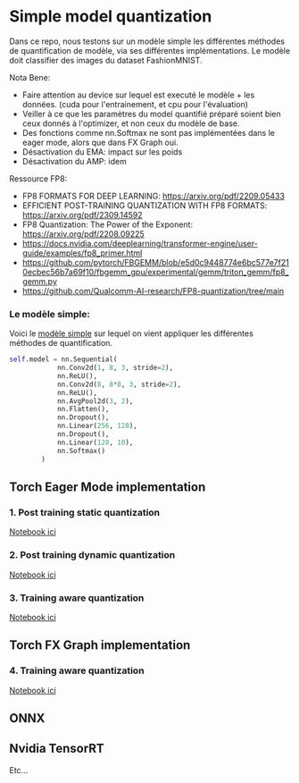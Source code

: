# Simple model quantization

Dans ce repo, nous testons sur un modèle simple les différentes méthodes de quantification de modèle, via ses différentes implémentations.
Le modèle doit classifier des images du dataset FashionMNIST.

Nota Bene:
- Faire attention au device sur lequel est executé le modèle + les données. (cuda pour l'entrainement, et cpu pour l'évaluation)
- Veiller à ce que les paramètres du model quantifié préparé soient bien ceux donnés à l'optimizer, et non ceux du modèle de base.
- Des fonctions comme nn.Softmax ne sont pas implémentées dans le eager mode, alors que dans FX Graph oui.
- Désactivation du EMA: impact sur les poids
- Désactivation du AMP: idem

Ressource FP8:
- FP8 FORMATS FOR DEEP LEARNING: https://arxiv.org/pdf/2209.05433
- EFFICIENT POST-TRAINING QUANTIZATION WITH FP8 FORMATS: https://arxiv.org/pdf/2309.14592
- FP8 Quantization: The Power of the Exponent: https://arxiv.org/pdf/2208.09225
- https://docs.nvidia.com/deeplearning/transformer-engine/user-guide/examples/fp8_primer.html
- https://github.com/pytorch/FBGEMM/blob/e5d0c9448774e6bc577e7f210ecbec56b7a69f10/fbgemm_gpu/experimental/gemm/triton_gemm/fp8_gemm.py
- https://github.com/Qualcomm-AI-research/FP8-quantization/tree/main



### Le modèle simple:

Voici le [modèle simple](classifier_training.py) sur lequel on vient appliquer les différentes méthodes de quantification.

```python
self.model = nn.Sequential(
            nn.Conv2d(1, 8, 3, stride=2),
            nn.ReLU(),
            nn.Conv2d(8, 8*8, 3, stride=2),
            nn.ReLU(),
            nn.AvgPool2d(3, 2),
            nn.Flatten(),
            nn.Dropout(),
            nn.Linear(256, 128), 
            nn.Dropout(),
            nn.Linear(128, 10), 
            nn.Softmax()
        )
```


## Torch Eager Mode implementation

### 1. Post training static quantization

[Notebook ici](eager_mode_static_quant.ipynb)

### 2. Post training dynamic quantization

[Notebook ici](eager_mode_dynamic_quant.ipynb)

### 3. Training aware quantization

[Notebook ici](eager_mode_qat.ipynb)

## Torch FX Graph implementation

### 4. Training aware quantization

[Notebook ici](fx_qat.ipynb)

## ONNX

## Nvidia TensorRT

Etc...